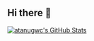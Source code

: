 ## Hi there 👋
  <a href="https://awesome-github-stats.azurewebsites.net/index.html??cardType=github&theme=github-dark&preferLogin=false">    <img  alt="atanugwc's GitHub Stats" src="https://awesome-github-stats.azurewebsites.net/user-stats/atanugwc?cardType=github&theme=github-dark&preferLogin=false" />  </a>
<!--
**atanugwc/atanugwc** is a ✨ _special_ ✨ repository because its `README.md` (this file) appears on your GitHub profile.

Here are some ideas to get you started:

- 🔭 I’m currently working on ...
- 🌱 I’m currently learning ...
- 👯 I’m looking to collaborate on ...
- 🤔 I’m looking for help with ...
- 💬 Ask me about ...
- 📫 How to reach me: ...
- 😄 Pronouns: ...
- ⚡ Fun fact: ...
-->
